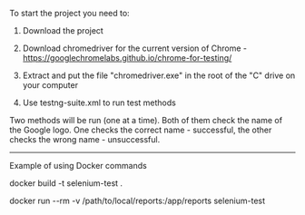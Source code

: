 To start the project you need to:

1. Download the project

2. Download chromedriver for the current version of Chrome - https://googlechromelabs.github.io/chrome-for-testing/

3. Extract and put the file "chromedriver.exe" in the root of the "C" drive on your computer

4. Use testng-suite.xml to run test methods

Two methods will be run (one at a time). Both of them check the name of the Google logo.
One checks the correct name - successful, the other checks the wrong name - unsuccessful.

--------------------------------------------------------------------------------------------------------------------

Example of using Docker commands

docker build -t selenium-test .

docker run --rm -v /path/to/local/reports:/app/reports selenium-test